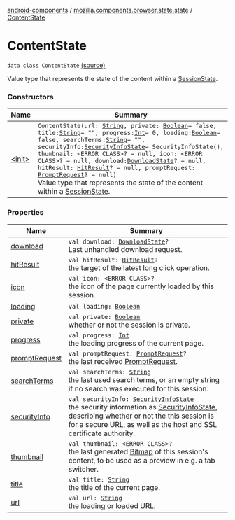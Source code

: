 [android-components](../../index.md) / [mozilla.components.browser.state.state](../index.md) / [ContentState](./index.md)

# ContentState

`data class ContentState` [(source)](https://github.com/mozilla-mobile/android-components/blob/master/components/browser/state/src/main/java/mozilla/components/browser/state/state/ContentState.kt#L31)

Value type that represents the state of the content within a [SessionState](../-session-state/index.md).

### Constructors

| Name | Summary |
|---|---|
| [&lt;init&gt;](-init-.md) | `ContentState(url: `[`String`](https://kotlinlang.org/api/latest/jvm/stdlib/kotlin/-string/index.html)`, private: `[`Boolean`](https://kotlinlang.org/api/latest/jvm/stdlib/kotlin/-boolean/index.html)` = false, title: `[`String`](https://kotlinlang.org/api/latest/jvm/stdlib/kotlin/-string/index.html)` = "", progress: `[`Int`](https://kotlinlang.org/api/latest/jvm/stdlib/kotlin/-int/index.html)` = 0, loading: `[`Boolean`](https://kotlinlang.org/api/latest/jvm/stdlib/kotlin/-boolean/index.html)` = false, searchTerms: `[`String`](https://kotlinlang.org/api/latest/jvm/stdlib/kotlin/-string/index.html)` = "", securityInfo: `[`SecurityInfoState`](../-security-info-state/index.md)` = SecurityInfoState(), thumbnail: <ERROR CLASS>? = null, icon: <ERROR CLASS>? = null, download: `[`DownloadState`](../../mozilla.components.browser.state.state.content/-download-state/index.md)`? = null, hitResult: `[`HitResult`](../../mozilla.components.concept.engine/-hit-result/index.md)`? = null, promptRequest: `[`PromptRequest`](../../mozilla.components.concept.engine.prompt/-prompt-request/index.md)`? = null)`<br>Value type that represents the state of the content within a [SessionState](../-session-state/index.md). |

### Properties

| Name | Summary |
|---|---|
| [download](download.md) | `val download: `[`DownloadState`](../../mozilla.components.browser.state.state.content/-download-state/index.md)`?`<br>Last unhandled download request. |
| [hitResult](hit-result.md) | `val hitResult: `[`HitResult`](../../mozilla.components.concept.engine/-hit-result/index.md)`?`<br>the target of the latest long click operation. |
| [icon](icon.md) | `val icon: <ERROR CLASS>?`<br>the icon of the page currently loaded by this session. |
| [loading](loading.md) | `val loading: `[`Boolean`](https://kotlinlang.org/api/latest/jvm/stdlib/kotlin/-boolean/index.html) |
| [private](private.md) | `val private: `[`Boolean`](https://kotlinlang.org/api/latest/jvm/stdlib/kotlin/-boolean/index.html)<br>whether or not the session is private. |
| [progress](progress.md) | `val progress: `[`Int`](https://kotlinlang.org/api/latest/jvm/stdlib/kotlin/-int/index.html)<br>the loading progress of the current page. |
| [promptRequest](prompt-request.md) | `val promptRequest: `[`PromptRequest`](../../mozilla.components.concept.engine.prompt/-prompt-request/index.md)`?`<br>the last received [PromptRequest](../../mozilla.components.concept.engine.prompt/-prompt-request/index.md). |
| [searchTerms](search-terms.md) | `val searchTerms: `[`String`](https://kotlinlang.org/api/latest/jvm/stdlib/kotlin/-string/index.html)<br>the last used search terms, or an empty string if no search was executed for this session. |
| [securityInfo](security-info.md) | `val securityInfo: `[`SecurityInfoState`](../-security-info-state/index.md)<br>the security information as [SecurityInfoState](../-security-info-state/index.md), describing whether or not the this session is for a secure URL, as well as the host and SSL certificate authority. |
| [thumbnail](thumbnail.md) | `val thumbnail: <ERROR CLASS>?`<br>the last generated [Bitmap](#) of this session's content, to be used as a preview in e.g. a tab switcher. |
| [title](title.md) | `val title: `[`String`](https://kotlinlang.org/api/latest/jvm/stdlib/kotlin/-string/index.html)<br>the title of the current page. |
| [url](url.md) | `val url: `[`String`](https://kotlinlang.org/api/latest/jvm/stdlib/kotlin/-string/index.html)<br>the loading or loaded URL. |
